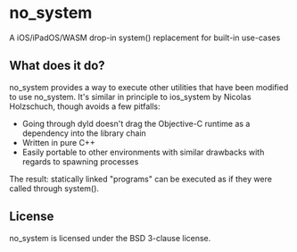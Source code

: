 # no_system

A iOS/iPadOS/WASM drop-in system() replacement for built-in use-cases

## What does it do?

no_system provides a way to execute other utilities that have been modified to use no_system.
It's similar in principle to ios_system by Nicolas Holzschuch, though avoids a few pitfalls:

- Going through dyld doesn't drag the Objective-C runtime as a dependency into the library chain
- Written in pure C++
- Easily portable to other environments with similar drawbacks with regards to spawning processes

The result: statically linked "programs" can be executed as if they were called through system().

## License

no_system is licensed under the BSD 3-clause license.
